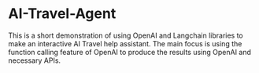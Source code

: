 # AI-Travel-Agent
This is a short demonstration of using OpenAI and Langchain libraries to make an interactive AI Travel help assistant. The main focus is using the function calling feature of OpenAI to produce the results using OpenAI and necessary APIs.
